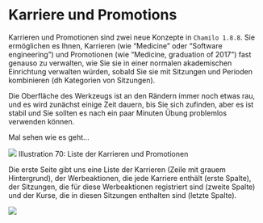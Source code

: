 # Karriere und Promotions

Karrieren und Promotionen sind zwei neue Konzepte in `Chamilo 1.8.8`. Sie ermöglichen es Ihnen, Karrieren \(wie “Medicine” oder “Software engineering”\) und Promotionen \(wie “Medicine, graduation of 2017”\) fast genauso zu verwalten, wie Sie sie in einer normalen akademischen Einrichtung verwalten würden, sobald Sie sie mit Sitzungen und Perioden kombinieren \(dh Kategorien von Sitzungen\).

Die Oberfläche des Werkzeugs ist an den Rändern immer noch etwas rau, und es wird zunächst einige Zeit dauern, bis Sie sich zufinden, aber es ist stabil und Sie sollten es nach ein paar Minuten Übung problemlos verwenden können.

Mal sehen wie es geht...

![](../../../.gitbook/assets/graficos85%20%285%29.png)
Illustration 70: Liste der Karrieren und Promotionen

Die erste Seite gibt uns eine Liste der Karrieren \(Zeile mit grauem Hintergrund\), der Werbeaktionen, die jede Karriere enthält \(erste Spalte\), der Sitzungen, die für diese Werbeaktionen registriert sind \(zweite Spalte\) und der Kurse, die in diesen Sitzungen enthalten sind \(letzte Spalte\).

![](../../../.gitbook/assets/graficos86%20%285%29.png)